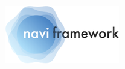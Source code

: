
<div style="text-align: center; margin: auto;">
  <img src="/navi/resources/logo/navi_framework_v1_thin.png?raw=true" width="300" >
</div>
